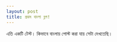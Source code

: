 ```yaml
---
layout: post
title: প্রথম বাংলা ব্লগ!
---
```

এতি একটি টেস্ট। কিভাবে বাংলায় পোস্ট করা যায় সেটা দেখতেছি।
